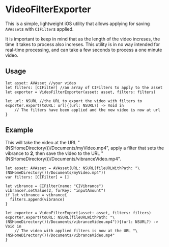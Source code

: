 # VideoFilterExporter

This is a simple, lightweight iOS utility that allows applying for saving `AVAsset`s with `CIFilter`s applied.

It is important to keep in mind that as the length of the video increses, the time it takes to process also increses. This utility is in no way intended for real-time processing, and can take a few seconds to process a one minute video.

## Usage

    let asset: AVAsset //your video
    let filters: [CIFilter] //an array of CIFilters to apply to the asset
    let exporter = VideoFilterExporter(asset: asset, filters: filters)
    
    let url: NSURL //the URL to export the video with filters to
    exporter.export(toURL: url){(url: NSURL?) -> Void in
        // The filters have been applied and the new video is now at url
    }
    
## Example

This will take the video at the URL "\(NSHomeDirectory())/Documents/myVideo.mp4", apply a filter that sets the vibrance to **2**, then save the video to the URL "\(NSHomeDirectory())/Documents/vibranceVideo.mp4".

    let asset: AVAsset = AVAsset(URL: NSURL(fileURLWithPath: "\(NSHomeDirectory())/Documents/myVideo.mp4"))
    var filters: [CIFilter] = []
            
    let vibrance = CIFilter(name: "CIVibrance")
    vibrance?.setValue(2, forKey: "inputAmount")
    if let vibrance = vibrance{
      filters.append(vibrance)
    }
            
    let exporter = VideoFilterExport(asset: asset, filters: filters)
    exporter.export(toURL: NSURL(fileURLWithPath: "\(NSHomeDirectory())/Documents/vibranceVideo.mp4")){(url: NSURL?) -> Void in
        // The video with applied filters is now at the URL "\(NSHomeDirectory())/Documents/vibranceVideo.mp4"
    }
    
